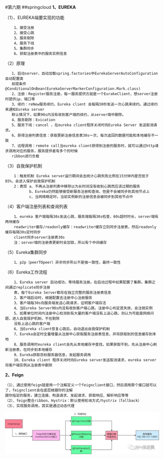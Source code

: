 #第六期
##springcloud
**1、EUREKA**
 
 （1）、EUREKA端要实现的功能
        
        1、接受注册
        2、接受心跳
        3、服务剔除
        4、服务下线
        5、集群同步
        6、获取注册表中的服务实例信息
（2）原理
       
       1、启动server，自动加载spring.factories中EurekaServerAutoConfiguration自动配置类
       前提条件@ConditionalOnBean(EurekaServerMarkerConfiguration.Mark.class)
       2、注册：Register服务注册，每一服务提供方就是一个EurakeClient，想server注册时提供ip、端口等
       3、续约：reNew服务续约，Eureka client 会每隔30秒发送一次心跳来续约。通过续约来通知Eureka server
       默认情况下，如果90s内没有收到客户端的续约，从server端中删除。
       4、服务剔除：Evication
       5、服务下线：cancel ，在eureka client程序关闭时向Eureka Server 发送取消请求。
       6、获得注册列表信息：获取更新注册信息表30s一次，每次返回的数据可能和本地缓存不一致
       7、远程调用：remote call当eureka client获得到注册的服务时，就可以通过http请求调用对应的服务，服务提供者有多个的时候
       ribbon进行负载
（3）自我保护机制

        1：触发机制 Eureka server运行期间会去统计心跳失败比例在15分钟内是否低于85%，会进入保护自我保护机制
        2：表现 a、不再从注册列表中移除以为长时间没有收到心跳而应该过期的服务
               b、Eureka仍然能够接受新服务注册和查询，但是不会被同步到其他节点上
               c、当网络稳定时，当前实例新的注册信息会被同步到其他节点中
（4）客户端注册列表和查询列表

        1、eureka 客户端每隔30s发送心跳，服务端每隔30s检查，60s超时时长，server端有两块缓存
        readwriter缓存/readonly缓存：readwriter缓存立刻同步注册表，然后readonly缓存每隔30s定时同步
        client同步server注册表30s
        注：server端的注册表更新时会加锁，所以有个中间缓存
（5）Eureka集群同步
        
        1、p2p（peerTOpeer）异步同步所以不是强一致性，最终一致性                
（6）Eureka工作流程
        
        1、Eureka server 启动成功，等待服务注册。在启动过程中如果配置了集群。集群之间通过replicate同步注册
        表，每个Eureka Server都存在独立完整的服务注册表信息
        2、客户端启动时，根据配置去注册中心注册服务
        3、客户端每30s向服务端发送心跳请求，证明客户端存活
        4、当Eureka Server90s内没有收到客户端心跳，注册中心判定其失效，会注销实例
        5、如果单位时间内注册中心检测到有大量的客户端没有上送心跳，则认为可能是网络问题，进入自我保护机制，不在剔除
        没有上送心跳的客户端
        6、当Eureka client恢复心跳后，自动退出自我保护机制
        7、Eureka会定时全量增量从注册中心获取服务注册表信息，并将获取到的信息缓存到本地
        8、服务调用时eureka client会先从本地缓存中查找，如果获取不到，先从注册中心刷新注册表，在同步到本地缓存
        9、Eureka获取目标服务器信息，发起服务调用
        10、Eureka client 程序关闭时向Eureka server发送取消请求，eureka server将客户端实例从注册表中删除
**2、Feign** 

    （1）、通过使用feign就是用一个注解定义一个feignclient接口，然后调用那个接口就可以了，feignclient会在底层根据你的注解
    跟你指定的服务，建立连接、构造请求、发起请求、获取响应、解析响应等等  
    （2）、feign整合ribbon、Hystrix：默认使用轮询方式/hystrix（fallback）
    （3）、实现服务调用，其实是通过动态代理
   ![Feign](/image/feign.jpg)


               
                
           
       
   

      

    